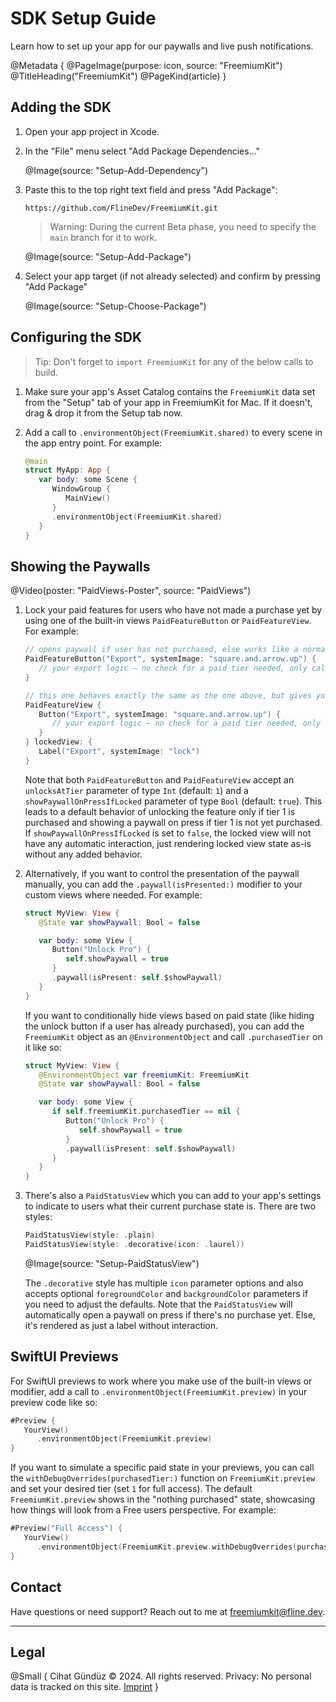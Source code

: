 # SDK Setup Guide

Learn how to set up your app for our paywalls and live push notifications.

@Metadata {
   @PageImage(purpose: icon, source: "FreemiumKit")
   @TitleHeading("FreemiumKit")
   @PageKind(article)
}


## Adding the SDK

1. Open your app project in Xcode.

2. In the "File" menu select "Add Package Dependencies…"
   
   @Image(source: "Setup-Add-Dependency")

3. Paste this to the top right text field and press "Add Package":
   ```
   https://github.com/FlineDev/FreemiumKit.git
   ```

   > Warning: During the current Beta phase, you need to specify the `main` branch for it to work.

   @Image(source: "Setup-Add-Package")

4. Select your app target (if not already selected) and confirm by pressing "Add Package"
   
   @Image(source: "Setup-Choose-Package")


## Configuring the SDK

> Tip: Don't forget to `import FreemiumKit` for any of the below calls to build.

1. Make sure your app's Asset Catalog contains the `FreemiumKit` data set from the "Setup" tab of your app in FreemiumKit for Mac. If it doesn't, drag & drop it from the Setup tab now.

1. Add a call to `.environmentObject(FreemiumKit.shared)` to every scene in the app entry point. For example:

   ```swift
   @main
   struct MyApp: App {
      var body: some Scene {
         WindowGroup {
            MainView()
         }
         .environmentObject(FreemiumKit.shared)
      }
   }
   ```


## Showing the Paywalls

@Video(poster: "PaidViews-Poster", source: "PaidViews")

1. Lock your paid features for users who have not made a purchase yet by using one of the built-in views `PaidFeatureButton` or `PaidFeatureView`. For example:

   ```swift
   // opens paywall if user has not purchased, else works like a normal (stylable) button
   PaidFeatureButton("Export", systemImage: "square.and.arrow.up") {
      // your export logic – no check for a paid tier needed, only called if already purchased 
   }

   // this one behaves exactly the same as the one above, but gives you more flexibility to change the unlocked/locked views
   PaidFeatureView {
      Button("Export", systemImage: "square.and.arrow.up") {
         // your export logic – no check for a paid tier needed, only called if already purchased
      }
   } lockedView: {
      Label("Export", systemImage: "lock")
   }
   ```

   Note that both `PaidFeatureButton` and `PaidFeatureView` accept an `unlocksAtTier` parameter of type `Int` (default: `1`) and a `showPaywallOnPressIfLocked` parameter of type `Bool` (default: `true`). This leads to a default behavior of unlocking the feature only if tier 1 is purchased and showing a paywall on press if tier 1 is not yet purchased. If `showPaywallOnPressIfLocked` is set to `false`, the locked view will not have any automatic interaction, just rendering locked view state as-is without any added behavior.

1. Alternatively, if you want to control the presentation of the paywall manually, you can add the `.paywall(isPresented:)` modifier to your custom views where needed. For example:

   ```swift
   struct MyView: View {
      @State var showPaywall: Bool = false

      var body: some View {
         Button("Unlock Pro") {
            self.showPaywall = true
         }
         .paywall(isPresent: self.$showPaywall)
      }
   }
   ```

   If you want to conditionally hide views based on paid state (like hiding the unlock button if a user has already purchased), you can add the `FreemiumKit` object as an `@EnvironmentObject` and call `.purchasedTier` on it like so:

   ```swift
   struct MyView: View {
      @EnvironmentObject var freemiumKit: FreemiumKit
      @State var showPaywall: Bool = false

      var body: some View {
         if self.freemiumKit.purchasedTier == nil {
            Button("Unlock Pro") {
               self.showPaywall = true
            }
            .paywall(isPresent: self.$showPaywall)
         }
      }
   }
   ```

1. There's also a `PaidStatusView` which you can add to your app's settings to indicate to users what their current purchase state is. There are two styles:

   ```swift
   PaidStatusView(style: .plain)
   PaidStatusView(style: .decorative(icon: .laurel))
   ```

   @Image(source: "Setup-PaidStatusView")

   The `.decorative` style has multiple `icon` parameter options and also accepts optional `foregroundColor` and `backgroundColor` parameters if you need to adjust the defaults. Note that the `PaidStatusView` will automatically open a paywall on press if there's no purchase yet. Else, it's rendered as just a label without interaction.


## SwiftUI Previews

For SwiftUI previews to work where you make use of the built-in views or modifier, add a call to `.environmentObject(FreemiumKit.preview)` in your preview code like so:

```swift
#Preview {
   YourView()
      .environmentObject(FreemiumKit.preview)
}
```

If you want to simulate a specific paid state in your previews, you can call the `withDebugOverrides(purchasedTier:)` function on `FreemiumKit.preview` and set your desired tier (set `1` for full access). The default `FreemiumKit.preview` shows in the "nothing purchased" state, showcasing how things will look from a Free users perspective. For example:

```swift
#Preview("Full Access") {
   YourView()
      .environmentObject(FreemiumKit.preview.withDebugOverrides(purchasedTier: 1))
}
```



## Contact

Have questions or need support? Reach out to me at [freemiumkit@fline.dev](mailto:freemiumkit@fline.dev).

---

## Legal

@Small {
   Cihat Gündüz © 2024. All rights reserved.
   Privacy: No personal data is tracked on this site.
   [Imprint](https://www.fline.dev/imprint/)
}
